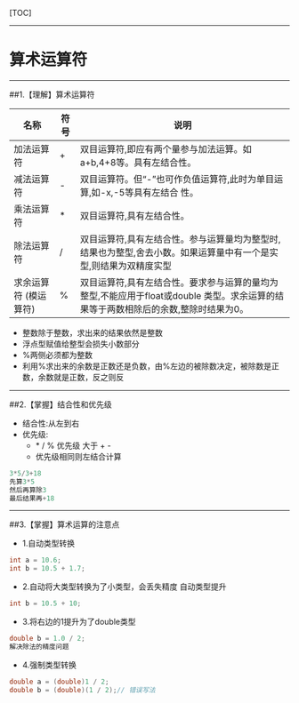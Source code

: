 

[TOC]

---

# 算术运算符



---
##1.【理解】算术运算符

|名称|符号|说明|
|--|--|--|
|加法运算符|+|双目运算符,即应有两个量参与加法运算。如a+b,4+8等。具有左结合性。|
|减法运算符|-|双目运算符。但“-”也可作负值运算符,此时为单目运算,如-x,-5等具有左结合 性。|
|乘法运算符|*|双目运算符,具有左结合性。|
|除法运算符|/|双目运算符,具有左结合性。参与运算量均为整型时,结果也为整型,舍去小数。如果运算量中有一个是实型,则结果为双精度实型|
|求余运算符 (模运算符)|%|双目运算符,具有左结合性。要求参与运算的量均为整型,不能应用于float或double 类型。求余运算的结果等于两数相除后的余数,整除时结果为0。|

- 整数除于整数，求出来的结果依然是整数
- 浮点型赋值给整型会损失小数部分
- %两侧必须都为整数
- 利用%求出来的余数是正数还是负数，由%左边的被除数决定，被除数是正数，余数就是正数，反之则反

---
##2.【掌握】结合性和优先级

- 结合性:从左到右
- 优先级:
    +  \* / % 优先级 大于 + -
    +   优先级相同则左结合计算
```c
3*5/3+18
先算3*5
然后再算除3
最后结果再+18
```

---

##3.【掌握】算术运算的注意点

- 1.自动类型转换
```c
int a = 10.6;
int b = 10.5 + 1.7;
```

- 2.自动将大类型转换为了小类型，会丢失精度
自动类型提升
```c
int b = 10.5 + 10;
```

- 3.将右边的1提升为了double类型
```c
double b = 1.0 / 2;
解决除法的精度问题
```

- 4.强制类型转换
```c
double a = (double)1 / 2;
double b = (double)(1 / 2);// 错误写法
```
